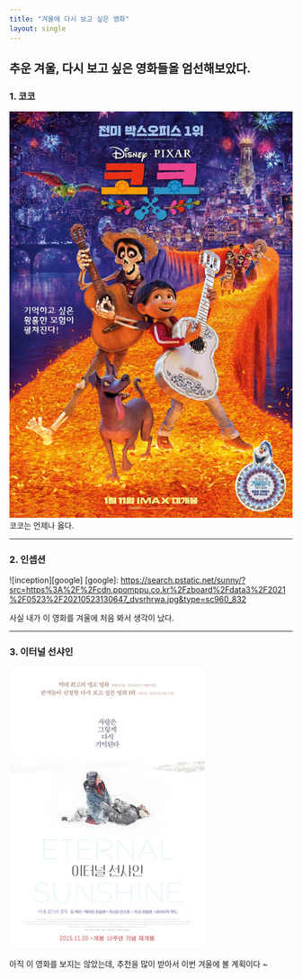 ```yaml
---
title: "겨울에 다시 보고 싶은 영화"
layout: single
---
```


추운 겨울, 다시 보고 싶은 영화들을 엄선해보았다.
---
### 1. 코코
![coco](/assets/images/coco.jpg)
코코는 언제나 옳다.

---
### 2. 인셉션
![inception][google]
[google]: https://search.pstatic.net/sunny/?src=https%3A%2F%2Fcdn.ppomppu.co.kr%2Fzboard%2Fdata3%2F2021%2F0523%2F20210523130647_dvsrhrwa.jpg&type=sc960_832

사실 내가 이 영화를 겨울에 처음 봐서 생각이 났다.

---
### 3. 이터널 선샤인
[![sunshine](/assets/images/sunshine.jpg "더 자세한 정보를 알고 싶으시다면 방문해주세요")](https://movie.daum.net/moviedb/main?movieId=39039)

아직 이 영화를 보지는 않았는데, 추천을 많이 받아서 이번 겨울에 볼 계획이다 ~
